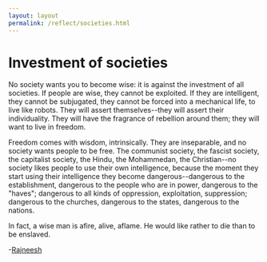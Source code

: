 ```yaml
---
layout: layout
permalink: /reflect/societies.html
---
```


# Investment of societies

No society wants you to become wise: it is against the investment of all societies. If people are wise, they cannot be exploited. If they are intelligent, they cannot be subjugated, they cannot be forced into a mechanical life, to live like robots. They will assert themselves--they will assert their individuality. They will have the fragrance of rebellion around them; they will want to live in freedom.

Freedom comes with wisdom, intrinsically. They are inseparable, and no society wants people to be free. The communist society, the fascist society, the capitalist society, the Hindu, the Mohammedan, the Christian--no society likes people to use their own intelligence, because the moment they start using their intelligence they become dangerous--dangerous to the establishment, dangerous to the people who are in power, dangerous to the "haves"; dangerous to all kinds of oppression, exploitation, suppression; dangerous to the churches, dangerous to the states, dangerous to the nations.

In fact, a wise man is afire, alive, aflame. He would like rather to die than to be enslaved.

-[Rajneesh](href="http://en.wikipedia.org/wiki/Rajneesh)

